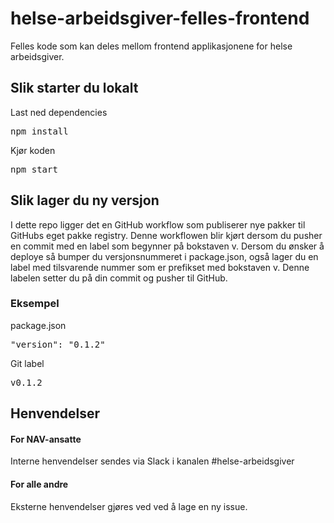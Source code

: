 # helse-arbeidsgiver-felles-frontend

Felles kode som kan deles mellom frontend applikasjonene for helse arbeidsgiver.

## Slik starter du lokalt

Last ned dependencies 

<pre>
npm install
</pre>

Kjør koden

<pre>
npm start
</pre>

## Slik lager du ny versjon

I dette repo ligger det en GitHub workflow som publiserer nye pakker til GitHubs eget pakke registry. Denne workflowen
blir kjørt dersom du pusher en commit med en label som begynner på bokstaven v. Dersom du ønsker å deploye så bumper
du versjonsnummeret i package.json, også lager du en label med tilsvarende nummer som er prefikset med bokstaven v.
Denne labelen setter du på din commit og pusher til GitHub. 

### Eksempel

package.json

<pre>"version": "0.1.2"</pre>

Git label

<pre>v0.1.2</pre>


## Henvendelser

#### For NAV-ansatte

Interne henvendelser sendes via Slack i kanalen #helse-arbeidsgiver

#### For alle andre

Eksterne henvendelser gjøres ved ved å lage en ny issue.
